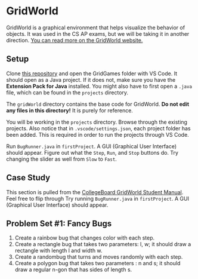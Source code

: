 # GridWorld
GridWorld is a graphical environment that helps visualize the behavior of objects. It was used in the CS AP exams, but we will be taking it in another direction. [You can read more on the GridWorld website.](https://horstmann.com/gridworld/gridworld-manual.html)

## Setup
Clone [this repository]() and open the GridGames folder with VS Code. It should open as a Java project. If it does not, make sure you have the **Extension Pack for Java** installed. You might also have to first open a `.java` file, which can be found in the `projects` directory.

The `gridWorld` directory contains the base code for GridWorld. **Do not edit any files in this directory!** It is purely for reference.

You will be working in the `projects` directory. Browse through the existing projects. Also notice that in `.vscode/settings.json`, each project folder has been added. This is required in order to run the projects through VS Code.

Run `BugRunner.java` in `firstProject`. A GUI (Graphical User Interface) should appear. Figure out what the `Step`, `Run`, and `Stop` buttons do. Try changing the slider as well from `Slow` to `Fast`.

## Case Study

This section is pulled from the [CollegeBoard GridWorld Student Manual](https://secure-media.collegeboard.org/apc/GridWorld_Case_Study_Student_Manual_with_Appendixes_Aug_2007_updated.pdf). Feel free to flip through
Try running `BugRunner.java` in `firstProject`. A GUI (Graphical User Interface) should appear.

## Problem Set #1: Fancy Bugs

1. Create a rainbow bug that changes color with each step.
2. Create a rectangle bug that takes two parameters: l, w; it should draw a rectangle with length l and width w.
3. Create a randombug that turns and moves randomly with each step.
4. Create a polygon bug that takes two parameters : n and s; it should draw a regular n-gon that has sides of length s.

